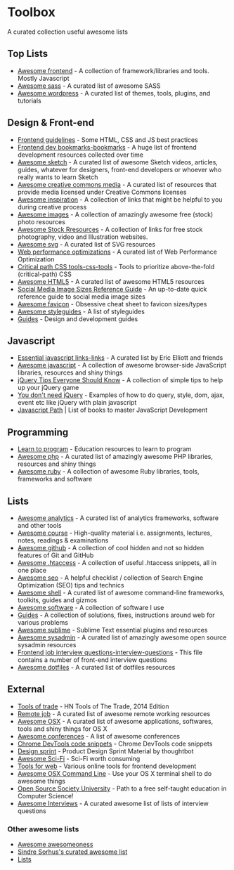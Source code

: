 # Toolbox
A curated collection useful awesome lists

## Top Lists
- [Awesome frontend](lists/awesome-frontend.md) - A collection of framework/libraries and tools. Mostly Javascript
- [Awesome sass](lists/awesome-sass.md) - A curated list of awesome SASS
- [Awesome wordpress](lists/awesome-wordpress.md) - A curated list of themes, tools, plugins, and tutorials

## Design & Front-end
- [Frontend guidelines](lists/frontend-guidelines.md) - Some HTML, CSS and JS best practices
- [Frontend dev bookmarks-bookmarks](lists/frontend-dev-bookmark.md) - A huge list of frontend development resources collected over time
- [Awesome sketch](lists/awesome-sketch.md) - A curated list of awesome Sketch videos, articles, guides, whatever for designers, front-end developers or whoever who really wants to learn Sketch
- [Awesome creative commons media](lists/awesome-creative-commons-media.md) - A curated list of resources that provide media licensed under Creative Commons licenses
- [Awesome inspiration](lists/awesome-inspiration.md) - A collection of links that might be helpful to you during creative process
- [Awesome images](lists/awesome-images.md) - A collection of amazingly awesome free (stock) photo resources
- [Awesome Stock Rresources](https://github.com/neutraltone/awesome-stock-resources) - A collection of links for free stock photography, video and Illustration websites.
- [Awesome svg](https://github.com/willianjusten/awesome-svg) - A curated list of SVG resources
- [Web performance optimizations](https://github.com/davidsonfellipe/awesome-wpo) - A curated list of Web Performance Optimization
- [Critical path CSS tools-css-tools](lists/critical-path-css-tools.md) - Tools to prioritize above-the-fold (critical-path) CSS
- [Awesome HTML5](lists/awesome-html5.md) - A curated list of awesome HTML5 resources
- [Social Media Image Sizes Reference Guide](lists/social-profile-image-sizes.md) - An up-to-date quick reference guide to social media image sizes
- [Awesome favicon](lists/awesome-favicon.rst) - Obsessive cheat sheet to favicon sizes/types
- [Awesome styleguides](https://github.com/RichardLitt/awesome-styleguides) - A list of styleguides
- [Guides](https://github.com/NARKOZ/guides) - Design and development guides

## Javascript
- [Essential javascript links-links](lists/essential-javascript-links.md) - A curated list by Eric Elliott and friends
- [Awesome javascript](lists/awesome-javascript.md) - A collection of awesome browser-side JavaScript libraries, resources and shiny things
- [jQuery Tips Everyone Should Know](https://github.com/AllThingsSmitty/jquery-tips-everyone-should-know) - A collection of simple tips to help up your jQuery game
- [You don't need jQuery](https://github.com/oneuijs/You-Dont-Need-jQuery) - Examples of how to do query, style, dom, ajax, event etc like jQuery with plain javascript
- [Javascript Path](https://github.com/javascript-society/javascript-path) | List of books to master JavaScript Development

## Programming
- [Learn to program](lists/learn-to-program.md) - Education resources to learn to program
- [Awesome php](lists/awesome-php.md) - A curated list of amazingly awesome PHP libraries, resources and shiny things
- [Awesome ruby](lists/awesome-ruby.md) - A collection of awesome Ruby libraries, tools, frameworks and software

## Lists
- [Awesome analytics](lists/awesome-analytics.md) - A curated list of analytics frameworks, software and other tools
- [Awesome course](lists/awesome-courses.md) - High-quality material i.e. assignments, lectures, notes, readings & examinations
- [Awesome github](lists/awesome-github.md) - A collection of cool hidden and not so hidden features of Git and GitHub
- [Awesome .htaccess](lists/awesome-htaccess.md) - A collection of useful .htaccess snippets, all in one place
- [Awesome seo](lists/awesome-seo.md) - A helpful checklist / collection of Search Engine Optimization (SEO) tips and technics
- [Awesome shell](lists/awesome-shell.md) - A curated list of awesome command-line frameworks, toolkits, guides and gizmos
- [Awesome software](lists/awesome-software.md) - A collection of software I use
- [Guides](lists/guides.md) - A collection of solutions, fixes, instructions around web for various problems
- [Awesome sublime](lists/awesome-sublime.md) - Sublime Text essential plugins and resources
- [Awesome sysadmin](lists/awesome-sysadmin.md) - A curated list of amazingly awesome open source sysadmin resources
- [Frontend job interview questions-interview-questions](lists/frontend-job-interview-questions.md) - This file contains a number of front-end interview questions
- [Awesome dotfiles](lists/awesome-dotfiles.md) - A curated list of dotfiles resources

## External
- [Tools of trade](https://github.com/cjbarber/ToolsOfTheTrade) - HN Tools of The Trade, 2014 Edition
- [Remote job](https://github.com/lukasz-madon/awesome-remote-job) - A curated list of awesome remote working resources
- [Awesome OSX](https://github.com/iCHAIT/awesome-osx) - A curated list of awesome applications, softwares, tools and shiny things for OS X
- [Awesome conferences](https://github.com/RichardLitt/awesome-conferences) - A list of awesome conferences
- [Chrome DevTools code snippets](https://github.com/bahmutov/code-snippets) - Chrome DevTools code snippets
- [Design sprint](https://github.com/thoughtbot/design-sprint) - Product Design Sprint Material by thoughtbot
- [Awesome Sci-Fi](https://github.com/sindresorhus/awesome-scifi) - Sci-Fi worth consuming
- [Tools for web](https://github.com/lvwzhen/tools) - Various online tools for frontend development
- [Awesome OSX Command Line](https://github.com/herrbischoff/awesome-osx-command-line) - Use your OS X terminal shell to do awesome things
- [Open Source Society University](https://github.com/open-source-society/computer-science) - Path to a free self-taught education in Computer Science!
- [Awesome Interviews](https://github.com/MaximAbramchuck/awesome-interviews) - A curated awesome list of lists of interview questions

### Other awesome lists
- [Awesome awesomeoness](https://github.com/bayandin/awesome-awesomeness)
- [Sindre Sorhus's curated awesome list](https://github.com/sindresorhus/awesome)
- [Lists](https://github.com/jnv/lists)

